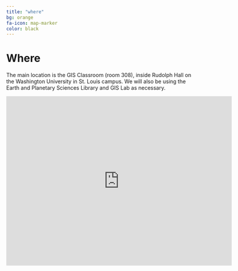 ```yaml
---
title: "where"
bg: orange
fa-icon: map-marker
color: black
---
```


# Where

The main location is the GIS Classroom (room 308), inside Rudolph Hall on the Washington University in St. Louis campus. We will also be using the Earth and Planetary Sciences Library and GIS Lab as necessary.

<div class="embed-responsive embed-responsive-16by9">
  <iframe src="https://www.google.com/maps/embed?pb=!1m18!1m12!1m3!1d3115.9847716405707!2d-90.30668678465693!3d38.64923047960971!2m3!1f0!2f0!3f0!3m2!1i1024!2i768!4f13.1!3m3!1m2!1s0x87d8caac7408bc91%3A0xaa42b5ad907aab0a!2sDepartment+of+Earth+and+Planetary+Science!5e0!3m2!1sen!2sus!4v1488910563315" width="600" height="450" frameborder="0" style="border:0" allowfullscreen></iframe>
</div>
